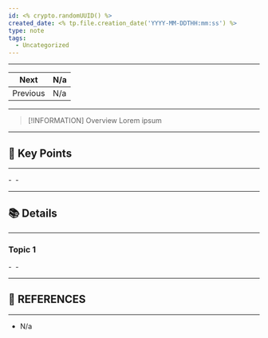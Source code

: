 ```yaml
---
id: <% crypto.randomUUID() %>
created_date: <% tp.file.creation_date('YYYY-MM-DDTHH:mm:ss') %>
type: note
tags:
  - Uncategorized
---
```

---

| Next     | N/a |
| -------- | --- |
| Previous | N/a |

---
> [!INFORMATION] Overview
> Lorem ipsum

---
## 📌 Key Points
---

- 
- 

---
## 📚 Details
---
### Topic 1
- 
- 

---
## 🔗 REFERENCES
---

- N/a